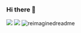 ### Hi there 👋
<img src = "https://lanyard.cnrad.dev/api/447770912331268096"/>
<img src= "https://github-readme-stats.vercel.app/api/top-langs/?username=reverseRAFID&langs_c&layout=compact&theme=dark&show_icons=true&border_color=00FFFF&title_color=00FFFF&text_color=00FFFF"/>
<img src="https://myreadme.vercel.app/api/embed/reverseRAFID?panels=userstatistics,toprepositories,commitgraph" alt="reimaginedreadme" />
